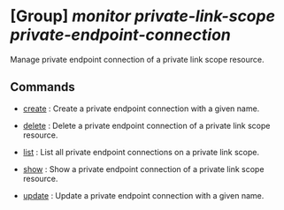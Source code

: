 # [Group] _monitor private-link-scope private-endpoint-connection_

Manage private endpoint connection of a private link scope resource.

## Commands

- [create](/Commands/monitor/private-link-scope/private-endpoint-connection/_create.md)
: Create a private endpoint connection with a given name.

- [delete](/Commands/monitor/private-link-scope/private-endpoint-connection/_delete.md)
: Delete a private endpoint connection of a private link scope resource.

- [list](/Commands/monitor/private-link-scope/private-endpoint-connection/_list.md)
: List all private endpoint connections on a private link scope.

- [show](/Commands/monitor/private-link-scope/private-endpoint-connection/_show.md)
: Show a private endpoint connection of a private link scope resource.

- [update](/Commands/monitor/private-link-scope/private-endpoint-connection/_update.md)
: Update a private endpoint connection with a given name.
